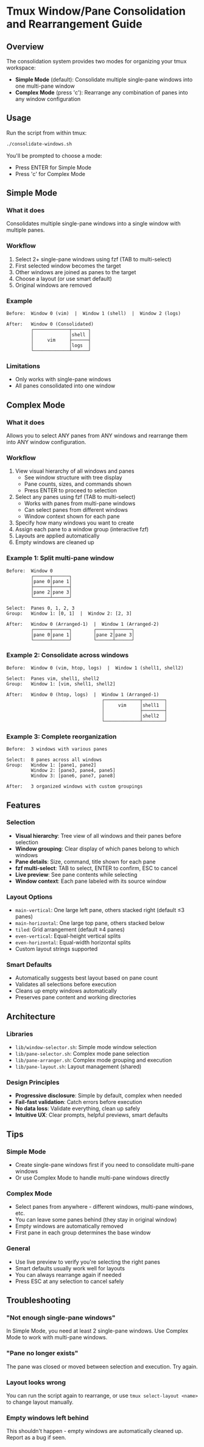 # Tmux Window/Pane Consolidation and Rearrangement Guide

## Overview

The consolidation system provides two modes for organizing your tmux workspace:

- **Simple Mode** (default): Consolidate multiple single-pane windows into one multi-pane window
- **Complex Mode** (press 'c'): Rearrange any combination of panes into any window configuration

## Usage

Run the script from within tmux:
```bash
./consolidate-windows.sh
```

You'll be prompted to choose a mode:
- Press ENTER for Simple Mode
- Press 'c' for Complex Mode

## Simple Mode

### What it does
Consolidates multiple single-pane windows into a single window with multiple panes.

### Workflow
1. Select 2+ single-pane windows using fzf (TAB to multi-select)
2. First selected window becomes the target
3. Other windows are joined as panes to the target
4. Choose a layout (or use smart default)
5. Original windows are removed

### Example
```
Before:  Window 0 (vim)  |  Window 1 (shell)  |  Window 2 (logs)

After:   Window 0 (Consolidated)
         ┌─────────────┬──────┐
         │             │shell │
         │     vim     ├──────┤
         │             │logs  │
         └─────────────┴──────┘
```

### Limitations
- Only works with single-pane windows
- All panes consolidated into one window

## Complex Mode

### What it does
Allows you to select ANY panes from ANY windows and rearrange them into ANY window configuration.

### Workflow
1. View visual hierarchy of all windows and panes
   - See window structure with tree display
   - Pane counts, sizes, and commands shown
   - Press ENTER to proceed to selection
2. Select any panes using fzf (TAB to multi-select)
   - Works with panes from multi-pane windows
   - Can select panes from different windows
   - Window context shown for each pane
3. Specify how many windows you want to create
4. Assign each pane to a window group (interactive fzf)
5. Layouts are applied automatically
6. Empty windows are cleaned up

### Example 1: Split multi-pane window
```
Before:  Window 0
         ┌──────┬──────┐
         │pane 0│pane 1│
         ├──────┼──────┤
         │pane 2│pane 3│
         └──────┴──────┘

Select:  Panes 0, 1, 2, 3
Group:   Window 1: [0, 1]  |  Window 2: [2, 3]

After:   Window 0 (Arranged-1)  |  Window 1 (Arranged-2)
         ┌──────┬──────┐        ┌──────┬──────┐
         │pane 0│pane 1│        │pane 2│pane 3│
         └──────┴──────┘        └──────┴──────┘
```

### Example 2: Consolidate across windows
```
Before:  Window 0 (vim, htop, logs)  |  Window 1 (shell1, shell2)

Select:  Panes vim, shell1, shell2
Group:   Window 1: [vim, shell1, shell2]

After:   Window 0 (htop, logs)  |  Window 1 (Arranged-1)
                                   ┌─────────────┬────────┐
                                   │     vim     │shell1  │
                                   │             ├────────┤
                                   │             │shell2  │
                                   └─────────────┴────────┘
```

### Example 3: Complete reorganization
```
Before:  3 windows with various panes

Select:  8 panes across all windows
Group:   Window 1: [pane1, pane2]
         Window 2: [pane3, pane4, pane5]
         Window 3: [pane6, pane7, pane8]

After:   3 organized windows with custom groupings
```

## Features

### Selection
- **Visual hierarchy**: Tree view of all windows and their panes before selection
- **Window grouping**: Clear display of which panes belong to which windows
- **Pane details**: Size, command, title shown for each pane
- **fzf multi-select**: TAB to select, ENTER to confirm, ESC to cancel
- **Live preview**: See pane contents while selecting
- **Window context**: Each pane labeled with its source window

### Layout Options
- `main-vertical`: One large left pane, others stacked right (default ≤3 panes)
- `main-horizontal`: One large top pane, others stacked below
- `tiled`: Grid arrangement (default ≥4 panes)
- `even-vertical`: Equal-height vertical splits
- `even-horizontal`: Equal-width horizontal splits
- Custom layout strings supported

### Smart Defaults
- Automatically suggests best layout based on pane count
- Validates all selections before execution
- Cleans up empty windows automatically
- Preserves pane content and working directories

## Architecture

### Libraries
- `lib/window-selector.sh`: Simple mode window selection
- `lib/pane-selector.sh`: Complex mode pane selection
- `lib/pane-arranger.sh`: Complex mode grouping and execution
- `lib/pane-layout.sh`: Layout management (shared)

### Design Principles
- **Progressive disclosure**: Simple by default, complex when needed
- **Fail-fast validation**: Catch errors before execution
- **No data loss**: Validate everything, clean up safely
- **Intuitive UX**: Clear prompts, helpful previews, smart defaults

## Tips

### Simple Mode
- Create single-pane windows first if you need to consolidate multi-pane windows
- Or use Complex Mode to handle multi-pane windows directly

### Complex Mode
- Select panes from anywhere - different windows, multi-pane windows, etc.
- You can leave some panes behind (they stay in original window)
- Empty windows are automatically removed
- First pane in each group determines the base window

### General
- Use live preview to verify you're selecting the right panes
- Smart defaults usually work well for layouts
- You can always rearrange again if needed
- Press ESC at any selection to cancel safely

## Troubleshooting

### "Not enough single-pane windows"
In Simple Mode, you need at least 2 single-pane windows. Use Complex Mode to work with multi-pane windows.

### "Pane no longer exists"
The pane was closed or moved between selection and execution. Try again.

### Layout looks wrong
You can run the script again to rearrange, or use `tmux select-layout <name>` to change layout manually.

### Empty windows left behind
This shouldn't happen - empty windows are automatically cleaned up. Report as a bug if seen.
